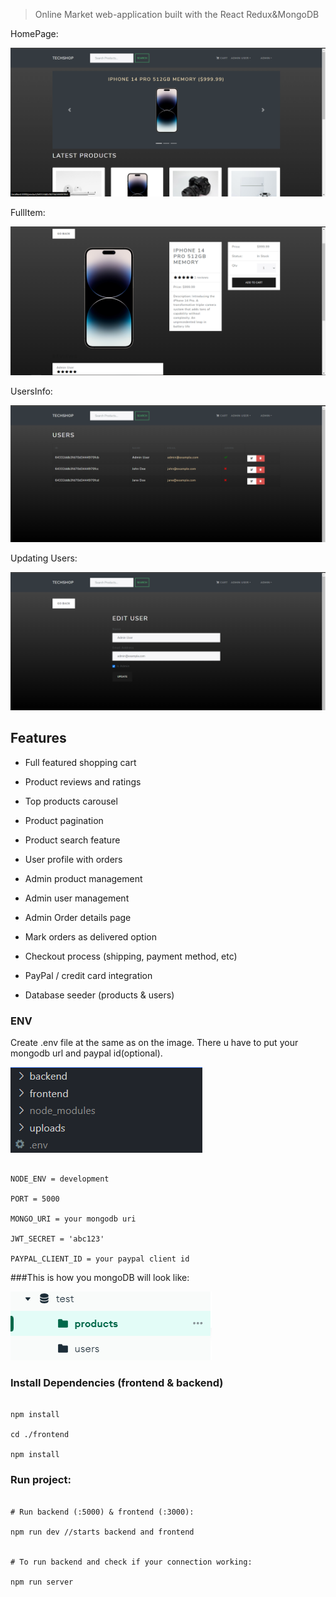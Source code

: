 

> Online Market web-application built with the React Redux&MongoDB

HomePage:


![screenshot](https://github.com/MemeBelarusGuy/TechShop/blob/master/HomePage.png)

FullItem:


![screenshot](https://github.com/MemeBelarusGuy/TechShop/blob/master/FullItem.png)

UsersInfo:


![screenshot](https://github.com/MemeBelarusGuy/TechShop/blob/master/UsersInfo.png)

Updating Users:


![screenshot](https://github.com/MemeBelarusGuy/TechShop/blob/master/UpdatingUser.png)

## Features

- Full featured shopping cart

- Product reviews and ratings

- Top products carousel

- Product pagination

- Product search feature

- User profile with orders

- Admin product management

- Admin user management

- Admin Order details page

- Mark orders as delivered option

- Checkout process (shipping, payment method, etc)

- PayPal / credit card integration

- Database seeder (products & users)

### ENV

Create .env file at the same as on the image. There u have to put your mongodb url and paypal id(optional).


![screenshot](https://github.com/MemeBelarusGuy/TechShop/blob/master/env.png)

```

NODE_ENV = development

PORT = 5000

MONGO_URI = your mongodb uri

JWT_SECRET = 'abc123'

PAYPAL_CLIENT_ID = your paypal client id
```
###This is how you mongoDB will look like:

![screenshot](https://github.com/MemeBelarusGuy/TechShop/blob/master/mongo.png)


### Install Dependencies (frontend & backend)

```

npm install

cd ./frontend

npm install

```
### Run project:

```

# Run backend (:5000) & frontend (:3000):

npm run dev //starts backend and frontend


# To run backend and check if your connection working:

npm run server

```
